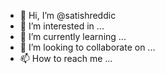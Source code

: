 - 👋 Hi, I’m @satishreddic
- 👀 I’m interested in ...
- 🌱 I’m currently learning ...
- 💞️ I’m looking to collaborate on ...
- 📫 How to reach me ...

<!---
satishreddic/satishreddic is a ✨ special ✨ repository because its `README.md` (this file) appears on your GitHub profile.
You can click the Preview link to take a look at your changes.
--->
